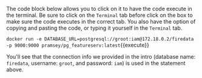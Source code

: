 
The code block below allows you to click on it to have the code execute in the terminal. Be sure to click on the ```Terminal``` tab before click on the box to make sure the code executes in the correct tab. You also have the option of copying and pasting the code, or typing it yourself in the ```Terminal``` tab.

```docker run -e DATABASE_URL=postgresql://groot:iam@172.18.0.2/firedata -p 9000:9000 pramsey/pg_featureserv:latest```{{execute}}

You'll see that the connection info we provided in the intro (database name: `firedata`, username: `groot`, and password: `iam`) is used in the statement above. 

